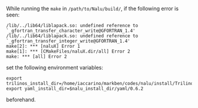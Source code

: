 While running the `make` in `/path/to/Nalu/build/`, if the following error is seen:

```
/lib/../lib64/liblapack.so: undefined reference to `_gfortran_transfer_character_write@GFORTRAN_1.4'
/lib/../lib64/liblapack.so: undefined reference to `_gfortran_transfer_integer_write@GFORTRAN_1.4'
make[2]: *** [naluX] Error 1
make[1]: *** [CMakeFiles/naluX.dir/all] Error 2
make: *** [all] Error 2
```

set the following environment variables:

```
export trilinos_install_dir=/home/iaccarino/markben/codes/nalu/install/Trilinos_stable_release
export yaml_install_dir=$nalu_install_dir/yaml/0.6.2
```

beforehand.
